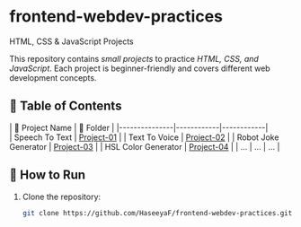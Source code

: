 # frontend-webdev-practices
HTML, CSS & JavaScript Projects

This repository contains *small projects* to practice *HTML, CSS, and JavaScript*. Each project is beginner-friendly and covers different web development concepts.  

## 📌 Table of Contents  
| 🚀 Project Name | 📂 Folder | 
|---------------|------------|------------|  
| Speech To Text | [Project-01](./Project-01/) |
| Text To Voice | [Project-02](./Project-02/) | 
| Robot Joke Generator | [Project-03](./Project-03/) |
| HSL Color Generator | [Project-04](./Project-04/) |
| ... | ... | ... |  

## 🔧 How to Run  
1. Clone the repository:  
   ```bash
   git clone https://github.com/HaseeyaF/frontend-webdev-practices.git
